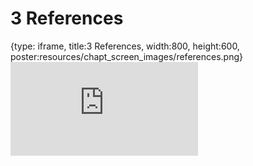 # 3 References
 
{type: iframe, title:3 References, width:800, height:600, poster:resources/chapt_screen_images/references.png}
![](https://jhudatascience.org/OTTR_Template/no_toc/references.html)
 

 
